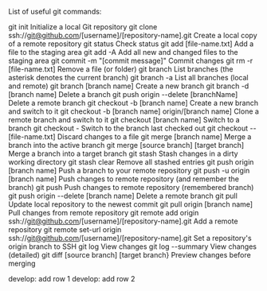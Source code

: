 List of useful git commands:

git init															Initialize a local Git repository
git clone ssh://git@github.com/[username]/[repository-name].git		Create a local copy of a remote repository
git status															Check status
git add [file-name.txt]												Add a file to the staging area
git add -A															Add all new and changed files to the staging area
git commit -m "[commit message]"									Commit changes
git rm -r [file-name.txt]											Remove a file (or folder)
git branch															List branches (the asterisk denotes the current branch)
git branch -a														List all branches (local and remote)
git branch [branch name]											Create a new branch
git branch -d [branch name]											Delete a branch
git push origin --delete [branchName]								Delete a remote branch
git checkout -b [branch name]										Create a new branch and switch to it
git checkout -b [branch name] origin/[branch name]					Clone a remote branch and switch to it
git checkout [branch name]											Switch to a branch
git checkout -														Switch to the branch last checked out
git checkout -- [file-name.txt]										Discard changes to a file
git merge [branch name]												Merge a branch into the active branch
git merge [source branch] [target branch]							Merge a branch into a target branch
git stash															Stash changes in a dirty working directory
git stash clear														Remove all stashed entries
git push origin [branch name]										Push a branch to your remote repository
git push -u origin [branch name]									Push changes to remote repository (and remember the branch)
git push															Push changes to remote repository (remembered branch)
git push origin --delete [branch name]								Delete a remote branch
git pull															Update local repository to the newest commit
git pull origin [branch name]										Pull changes from remote repository
git remote add origin ssh://git@github.com/[username]/[repository-name].git						Add a remote repository
git remote set-url origin ssh://git@github.com/[username]/[repository-name].git					Set a repository's origin branch to SSH
git log																View changes
git log --summary													View changes (detailed)
git diff [source branch] [target branch}							Preview changes before merging

develop: add row 1
develop: add row 2

